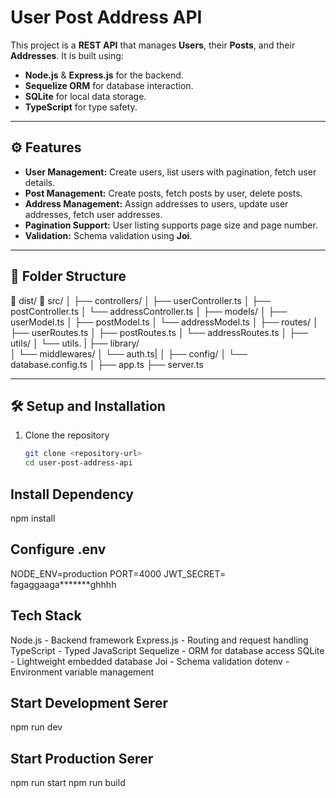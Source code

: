 # User Post Address API

This project is a **REST API** that manages **Users**, their **Posts**, and their **Addresses**. It is built using:
- **Node.js** & **Express.js** for the backend.
- **Sequelize ORM** for database interaction.
- **SQLite** for local data storage.
- **TypeScript** for type safety.

---

## ⚙️ Features

- **User Management:** Create users, list users with pagination, fetch user details.
- **Post Management:** Create posts, fetch posts by user, delete posts.
- **Address Management:** Assign addresses to users, update user addresses, fetch user addresses.
- **Pagination Support:** User listing supports page size and page number.
- **Validation:** Schema validation using **Joi**.

---

## 📂 Folder Structure
📂 dist/
📂 src/
│
├── controllers/
│   ├── userController.ts
│   ├── postController.ts
│   └── addressController.ts
│
├── models/
│   ├── userModel.ts
│   ├── postModel.ts
│   └── addressModel.ts
│
├── routes/
│   ├── userRoutes.ts
│   ├── postRoutes.ts
│   └── addressRoutes.ts
│
├── utils/
│   └── utils.
|
├── library/                   
│   └── middlewares/
│       └── auth.ts|
│
├── config/
│   └── database.config.ts
│
├── app.ts
├── server.ts

---

## 🛠️ Setup and Installation

1. Clone the repository
   ```bash
   git clone <repository-url>
   cd user-post-address-api

## Install Dependency
npm install

## Configure .env
NODE_ENV=production
PORT=4000
JWT_SECRET= fagaggaaga*******ghhhh

## Tech Stack
Node.js - Backend framework
Express.js - Routing and request handling
TypeScript - Typed JavaScript
Sequelize - ORM for database access
SQLite - Lightweight embedded database
Joi - Schema validation
dotenv - Environment variable management

## Start Development Serer
npm run dev

## Start Production Serer
npm run start
npm run build
